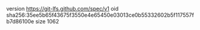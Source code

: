 version https://git-lfs.github.com/spec/v1
oid sha256:35ee5b65f43675f3550e4e65450e03013ce0b55332602b5f117557fb7d86100e
size 1062
